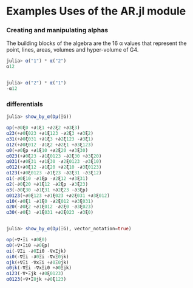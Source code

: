 # Examples Uses of the AR.jl module

### Creating and manipulating alphas
The building blocks of the algebra are the 16 α values that represent the point,
lines, areas, volumes and hyper-volume of G4.

```julia
julia> α("1") * α("2")
α12


julia> α("2") * α("1")
-α12
```


### differentials
```julia
julia> show_by_α(Dμ(ΞG))

αp(+∂0ξ0 +∂1ξ1 +∂2ξ2 +∂3ξ3)
α23(+∂0ξ023 +∂1ξ123 -∂2ξ3 +∂3ξ2)
α31(+∂0ξ031 +∂1ξ3 +∂2ξ123 -∂3ξ1)
α12(+∂0ξ012 -∂1ξ2 +∂2ξ1 +∂3ξ123)
α0(+∂0ξp +∂1ξ10 +∂2ξ20 +∂3ξ30)
α023(+∂0ξ23 -∂1ξ0123 -∂2ξ30 +∂3ξ20)
α031(+∂0ξ31 +∂1ξ30 -∂2ξ0123 -∂3ξ10)
α012(+∂0ξ12 -∂1ξ20 +∂2ξ10 -∂3ξ0123)
α123(+∂0ξ0123 -∂1ξ23 -∂2ξ31 -∂3ξ12)
α1(-∂0ξ10 -∂1ξp -∂2ξ12 +∂3ξ31)
α2(-∂0ξ20 +∂1ξ12 -∂2ξp -∂3ξ23)
α3(-∂0ξ30 -∂1ξ31 +∂2ξ23 -∂3ξp)
α0123(+∂0ξ123 +∂1ξ023 +∂2ξ031 +∂3ξ012)
α10(-∂0ξ1 -∂1ξ0 -∂2ξ012 +∂3ξ031)
α20(-∂0ξ2 +∂1ξ012 -∂2ξ0 -∂3ξ023)
α30(-∂0ξ3 -∂1ξ031 +∂2ξ023 -∂3ξ0)


julia> show_by_α(Dμ(ΞG), vector_notation=true)

αp(+∇•Ξi +∂0ξ0)
α0(+∇•Ξi0 +∂0ξp)
αi(-∇Ξi -∂0Ξi0 -∇xΞjk)
αi0(-∇Ξi -∂0Ξi -∇xΞ0jk)
αjk(+∇Ξi -∇xΞi +∂0Ξ0jk)
α0jk(-∇Ξi -∇xΞi0 +∂0Ξjk)
α123(-∇•Ξjk +∂0ξ0123)
α0123(+∇•Ξ0jk +∂0ξ123)
```
